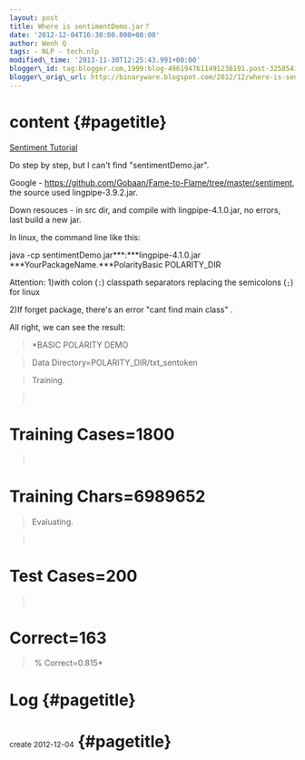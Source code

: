 ```yaml
--- 
layout: post 
title: Where is sentimentDemo.jar？ 
date: '2012-12-04T16:30:00.000+08:00' 
author: Wenh Q
tags: - NLP - tech.nlp
modified\_time: '2013-11-30T12:25:43.991+08:00' 
blogger\_id: tag:blogger.com,1999:blog-4961947611491238191.post-3258541325304078695
blogger\_orig\_url: http://binaryware.blogspot.com/2012/12/where-is-sentimentdemojar.html
---
```


content {#pagetitle}
=======

<div id="pagetitle">

[<span style="font-weight: normal;">Sentiment
Tutorial</span>](http://alias-i.com/lingpipe/demos/tutorial/sentiment/read-me.html)

</div>





Do step by step, but I can't find "sentimentDemo.jar".



Google - https://github.com/Gobaan/Fame-to-Flame/tree/master/sentiment,
the source used lingpipe-3.9.2.jar.



Down resouces - in src dir, and compile with lingpipe-4.1.0.jar, no
errors, last build a new jar.



In linux, the command line like this:



java -cp sentimentDemo.jar***:***lingpipe-4.1.0.jar
***YourPackageName.***PolarityBasic POLARITY\_DIR



Attention: 1)with colon (`:`) classpath separators replacing the
semicolons (`;`) for linux

2)If forget package, there's an error "cant find main class" .



All right, we can see the result:


> 

> *BASIC POLARITY DEMO

> 

> Data Directory=POLARITY\_DIR/txt\_sentoken

> 

> Training.

>  
# Training Cases=1800

>  
# Training Chars=6989652

> 

> Evaluating.

>  
# Test Cases=200

>  
# Correct=163

>  % Correct=0.815*

Log {#pagetitle}
===

<span style="font-weight: normal;"><span style="font-size: small;">create 2012-12-04</span></span> {#pagetitle}
==================================================================================================

<div>

<span style="font-weight: normal;"><span style="font-size: small;">

</span></span>

</div>
